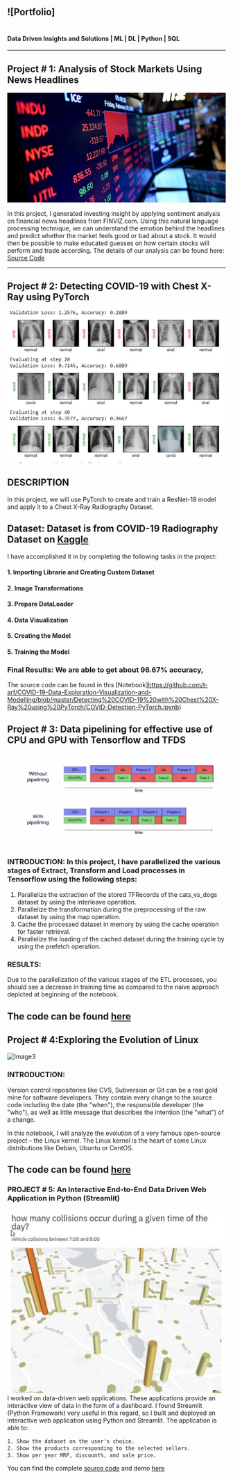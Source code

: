 ![Portfolio]
---
# 
#### Data Driven Insights and Solutions | ML | DL | Python | SQL

---

## Project # 1: Analysis of Stock Markets Using News Headlines
![Image1](images/stock.jpg)

In this project, I generated investing insight by applying sentiment analysis on financial news headlines 
from FINVIZ.com. Using this natural language processing technique, we can understand the emotion behind the headlines
and predict whether the market feels good or bad about a stock. It would then be possible to make educated guesses on 
how certain stocks will perform and trade according.
The details of our analysis can be found here: [Source Code](https://github.com/t-arf/NLP-Projects/blob/main/Sentiment%20Analysis%20of%20Stock%20Markets%20Using%20News%20Headlines/notebook.ipynb)

---
## Project # 2: Detecting COVID-19 with Chest X-Ray using PyTorch
![Image2](images/covid.JPG)
## DESCRIPTION
In this project, we will use PyTorch to create and train a ResNet-18 model and apply it to a Chest X-Ray Radiography Dataset.
## Dataset: Dataset is from COVID-19 Radiography Dataset on [Kaggle](https://www.kaggle.com/tawsifurrahman/covid19-radiography-database)

I have accomplished it in by completing the following tasks in the project:
#### 1. Importing Librarie and Creating Custom Dataset
#### 2. Image Transformations
#### 3. Prepare DataLoader
#### 4. Data Visualization
#### 5. Creating the Model
#### 5. Training the Model
### Final Results: We are able to get about 96.67% accuracy,

The source code can be found in this [Notebook]https://github.com/t-arf/COVID-19-Data-Exploration-Visualization-and-Modelling/blob/master/Detecting%20COVID-19%20with%20Chest%20X-Ray%20using%20PyTorch/COVID-Detection-PyTorch.ipynb)

## Project # 3: Data pipelining for effective use of CPU and GPU with Tensorflow and TFDS
![Image3](images/etl.jpg)

### INTRODUCTION: In this project, I have parallelized the  various stages of Extract, Transform and Load processes in Tensorflow using the following steps:
1. Parallelize the extraction of the stored TFRecords of the cats_vs_dogs dataset by using the interleave operation.
2. Parallelize the transformation during the preprocessing of the raw dataset by using the map operation.
3. Cache the processed dataset in memory by using the cache operation for faster retrieval.
4. Parallelize the loading of the cached dataset during the training cycle by using the prefetch operation.

### RESULTS:
Due to the parallelization of the various stages of the ETL processes, you should see a decrease in training time as compared to the naive approach depicted at beginning of the notebook.

The code can be found [here](https://github.com/t-arf/TensorFlow-Data-and-Deployment/blob/main/Data-Pipelines-with-TensorFlow-Data-Services/utf-8''TFDS-V2-Week4.ipynb)
---

## Project # 4:Exploring the Evolution of Linux

![Image3](images/.jpg)

### INTRODUCTION: 

Version control repositories like CVS, Subversion or Git can be a real gold mine for software developers.
They contain every change to the source code including the date (the "when"), the responsible developer (the "who"),
as well as little message that describes the intention (the "what") of a change.

In this notebook, I will analyze the evolution of a very famous open-source project – the Linux kernel. 
The Linux kernel is the heart of some Linux distributions like Debian, Ubuntu or CentOS.


The code can be found [here](https://github.com/t-arf/Portfolio/blob/main/Exploring-the-evolution-of-Linux/notebook.ipynb)
---





### PROJECT # 5: An Interactive End-to-End Data Driven Web Application in Python (Streamlit)
![Image 5](images/Capture.JPG)
I worked on data-driven web applications. These applications provide an interactive view of data in the form of a dashboard. I found Streamlit (Python Framework) very useful in this regard, so I built and deployed an interactive web application using Python and Streamlit. The application is able to:

    1. Show the dataset on the user's choice.
    2. Show the products corresponding to the selected sellers.
    3. Show per year MRP, discount%, and sale price.

You can find the complete [source code](https://github.com/t-arf/Building-a-DS-Web-Application-with-Streamlit-and-Python)
and demo [here](https://drive.google.com/file/d/1OlyTYVitShbGwnv1lcuALe_JavtKll-U/view?usp=sharing) 
